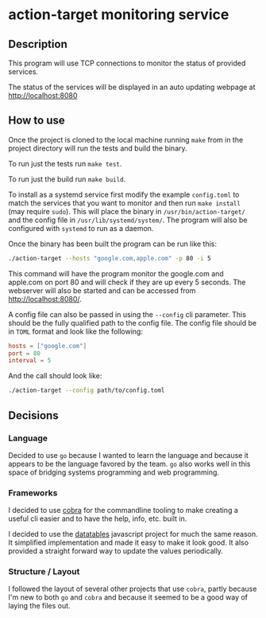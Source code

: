 # action-target monitoring service
## Description
This program will use TCP connections to monitor the status of provided services.

The status of the services will be displayed in an auto updating webpage at <http://localhost:8080>

## How to use
Once the project is cloned to the local machine running `make` from in the project directory will run the tests and build the binary. 

To run just the tests run `make test`.

To run just the build run `make build`.

To install as a systemd service first modify the example `config.toml` to match the services that you want to monitor and then run `make install` (may require `sudo`). This will place the binary in `/usr/bin/action-target/` and the config file in `/usr/lib/systemd/system/`. The program will also be configured with `systemd` to run as a daemon.

Once the binary has been built the program can be run like this:
```sh
./action-target --hosts "google.com,apple.com" -p 80 -i 5
```
This command will have the program monitor the google.com and apple.com on port 80 and will check if they are up every 5 seconds.
The webserver will also be started and can be accessed from <http://localhost:8080/>.

A config file can also be passed in using the `--config` cli parameter. This should be the fully qualified path to the config file. The config file should be in `TOML` format and look like the following:
```toml
hosts = ["google.com"]
port = 80
interval = 5
```
And the call should look like:
```sh
./action-target --config path/to/config.toml
```


## Decisions

### Language
Decided to use `go` because I wanted to learn the language and because it appears to be the language favored by the team. `go` also works well in this space of bridging systems programming and web programming. 

### Frameworks
I decided to use [cobra](https://github.com/spf13/cobra) for the commandline tooling to make creating a useful cli easier and to have the help, info, etc. built in.

I decided to use the [datatables](https://datatables.net) javascript project for much the same reason. It simplified implementation and made it easy to make it look good. It also provided a straight forward way to update the values periodically.

### Structure / Layout
I followed the layout of several other projects that use `cobra`, partly because I'm new to both `go` and `cobra` and because it seemed to be a good way of laying the files out.

